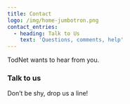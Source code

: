 ```yaml
---
title: Contact
logo: /img/home-jumbotron.png
contact_entries:
  - heading: Talk to Us
    text: 'Questions, comments, help'
---
```

TodNet wants to hear from you. 

<h3 class="f4 b lh-title mb2">Talk to us</h3>

Don’t be shy, drop us a line!
